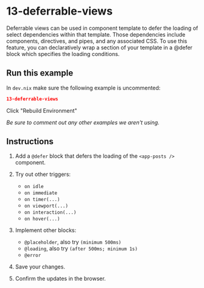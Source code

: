 # 13-deferrable-views

Deferrable views can be used in component template to defer the loading of select dependencies within that template. Those dependencies include components, directives, and pipes, and any associated CSS. To use this feature, you can declaratively wrap a section of your template in a @defer block which specifies the loading conditions.

## Run this example

In `dev.nix` make sure the following example is uncommented:

```json
13-deferrable-views
```

Click "Rebuild Environment"

_Be sure to comment out any other examples we aren't using._

## Instructions

1. Add a `@defer` block that defers the loading of the `<app-posts />` component.
1. Try out other triggers:

   - `on idle`
   - `on immediate`
   - `on timer(...)`
   - `on viewport(...)`
   - `on interaction(...)`
   - `on hover(...)`

1. Implement other blocks:
   - `@placeholder`, also try `(minimum 500ms)`
   - `@loading`, also try `(after 500ms; minimum 1s)`
   - `@error`
1. Save your changes.
1. Confirm the updates in the browser.
